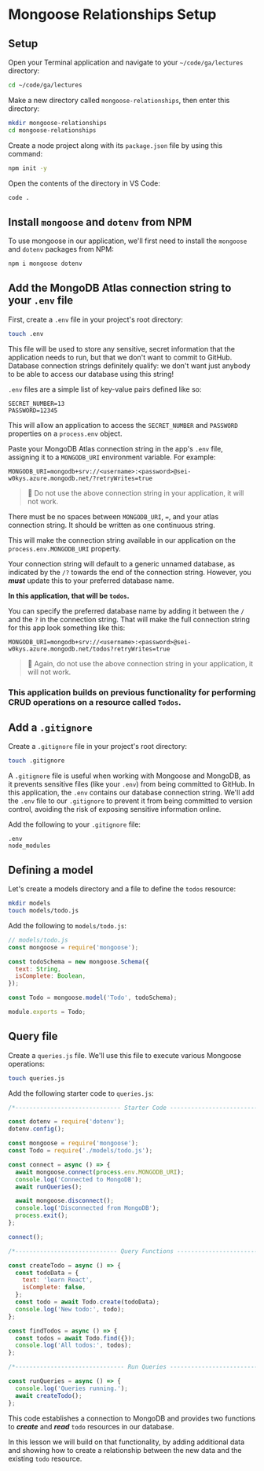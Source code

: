 <h1>
  <span class="headline">Mongoose Relationships</span>
  <span class="subhead">Setup</span>
</h1>

## Setup

Open your Terminal application and navigate to your `~/code/ga/lectures` directory:

```bash
cd ~/code/ga/lectures
```

Make a new directory called `mongoose-relationships`, then enter this directory:

```bash
mkdir mongoose-relationships
cd mongoose-relationships
```

Create a node project along with its `package.json` file by using this command:

```bash
npm init -y
```

Open the contents of the directory in VS Code:

```bash
code .
```

## Install `mongoose` and `dotenv` from NPM

To use mongoose in our application, we'll first need to install the `mongoose` and `dotenv` packages from NPM:

```bash
npm i mongoose dotenv
```

## Add the MongoDB Atlas connection string to your `.env` file

First, create a `.env` file in your project's root directory:

```bash
touch .env
```

This file will be used to store any sensitive, secret information that the application needs to run, but that we don't want to commit to GitHub. Database connection strings definitely qualify: we don't want just anybody to be able to access our database using this string!

`.env` files are a simple list of key-value pairs defined like so:

```plaintext
SECRET_NUMBER=13
PASSWORD=12345
```

This will allow an application to access the `SECRET_NUMBER` and `PASSWORD` properties on a `process.env` object.

Paste your MongoDB Atlas connection string in the app's `.env` file, assigning it to a `MONGODB_URI` environment variable. For example:

```plaintext
MONGODB_URI=mongodb+srv://<username>:<password>@sei-w0kys.azure.mongodb.net/?retryWrites=true
```

> 🚨 Do not use the above connection string in your application, it will not work.

There must be no spaces between `MONGODB_URI`, `=`, and your atlas connection string. It should be written as one continuous string.

This will make the connection string available in our application on the `process.env.MONGODB_URI` property.

Your connection string will default to a generic unnamed database, as indicated by the `/?` towards the end of the connection string. However, you **_must_** update this to your preferred database name.

**In this application, that will be `todos`.**

You can specify the preferred database name by adding it between the `/` and the `?` in the connection string. That will make the full connection string for this app look something like this:

```plaintext
MONGODB_URI=mongodb+srv://<username>:<password>@sei-w0kys.azure.mongodb.net/todos?retryWrites=true
```

> 🚨 Again, do not use the above connection string in your application, it will not work.

### This application builds on previous functionality for performing CRUD operations on a resource called `Todos`.

## Add a `.gitignore`

Create a `.gitignore` file in your project's root directory:

```bash
touch .gitignore
```

A `.gitignore` file is useful when working with Mongoose and MongoDB, as it prevents sensitive files (like your `.env`) from being committed to GitHub. In this application, the `.env` contains our database connection string. We'll add the `.env` file to our `.gitignore` to prevent it from being committed to version control, avoiding the risk of exposing sensitive information online.

Add the following to your `.gitignore` file:

```plaintext
.env
node_modules
```

## Defining a model

Let's create a models directory and a file to define the `todos` resource:

```bash
mkdir models
touch models/todo.js
```

Add the following to `models/todo.js`:

```javascript
// models/todo.js
const mongoose = require('mongoose');

const todoSchema = new mongoose.Schema({
  text: String,
  isComplete: Boolean,
});

const Todo = mongoose.model('Todo', todoSchema);

module.exports = Todo;
```

## Query file

Create a `queries.js` file. We'll use this file to execute various Mongoose operations:

```bash
touch queries.js
```

Add the following starter code to `queries.js`:

```javascript
/*------------------------------ Starter Code ------------------------------*/

const dotenv = require('dotenv');
dotenv.config();

const mongoose = require('mongoose');
const Todo = require('./models/todo.js');

const connect = async () => {
  await mongoose.connect(process.env.MONGODB_URI);
  console.log('Connected to MongoDB');
  await runQueries();

  await mongoose.disconnect();
  console.log('Disconnected from MongoDB');
  process.exit();
};

connect();

/*----------------------------- Query Functions -----------------------------*/

const createTodo = async () => {
  const todoData = {
    text: 'learn React',
    isComplete: false,
  };
  const todo = await Todo.create(todoData);
  console.log('New todo:', todo);
};

const findTodos = async () => {
  const todos = await Todo.find({});
  console.log('All todos:', todos);
};

/*------------------------------- Run Queries -------------------------------*/

const runQueries = async () => {
  console.log('Queries running.');
  await createTodo();
};
```

This code establishes a connection to MongoDB and provides two functions to **_create_** and **_read_** `todo` resources in our database.

In this lesson we will build on that functionality, by adding additional data and showing how to create a relationship between the new data and the existing `todo` resource.
